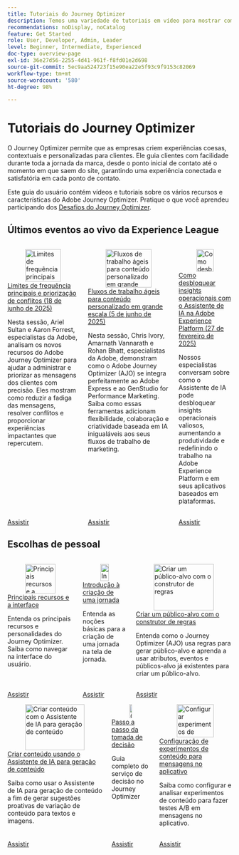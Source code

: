 ```yaml
---
title: Tutoriais do Journey Optimizer
description: Temos uma variedade de tutoriais em vídeo para mostrar como aproveitar os benefícios do Journey Optimizer.
recommendations: noDisplay, noCatalog
feature: Get Started
role: User, Developer, Admin, Leader
level: Beginner, Intermediate, Experienced
doc-type: overview-page
exl-id: 36e27d56-2255-4d41-961f-f8fd01e2d698
source-git-commit: 5ec9aa524723f15e90ea22e5f93c9f9153c82069
workflow-type: tm+mt
source-wordcount: '580'
ht-degree: 98%

---
```



# Tutoriais do Journey Optimizer

O Journey Optimizer permite que as empresas criem experiências coesas, contextuais e personalizadas para clientes. Ele guia clientes com facilidade durante toda a jornada da marca, desde o ponto inicial de contato até o momento em que saem do site, garantindo uma experiência conectada e satisfatória em cada ponto de contato.

Este guia do usuário contém vídeos e tutoriais sobre os vários recursos e características do Adobe Journey Optimizer. Pratique o que você aprendeu participando dos [Desafios do Journey Optimizer](https://experienceleague.adobe.com/pt-br/docs/journey-optimizer-learn/challenges/introduction-and-prerequisites).

<div id="recs-overview-body-1"></div>
<div id="recs-overview-body-2"></div>
<div id="recs-overview-body-3"></div>
<div id="recs-overview-body-4"></div>
<div id="recs-overview-body-5"></div>
<div id="recs-overview-body-6"></div>



## Últimos eventos ao vivo da Experience League

<!-- CARDS
* https://experienceleague.adobe.com/pt-br/docs/events/experience-league-live-recordings/episodes/exl-live-episode-06-18-25
  {title = Master Frequency Capping & Conflict Prioritization (June 18, 2025)}
  {description = In this session, Adobe experts Ariel Sultan and Aaron Forrest dove into new features in Adobe Journey Optimizer to help you govern and prioritize customer messages with precision. They showed how to reduce messaging fatigue, resolve conflicts, and deliver impactful experiences that resonate. }
* https://experienceleague.adobe.com/pt-br/docs/events/experience-league-live-recordings/episodes/exl-live-episode-40-2024-10-24
     {title = Agile Workflows for Personalized Content at Scale (June 05, 2025)}
     {description = In this session, Adobe experts Chris Ivory, Amarnath Vannarath, and Rohan Bhatt showcase how Adobe Journey Optimizer (AJO) seamlessly integrates with Adobe Express and GenStudio for Performance Marketing. Learn how these tools bring unparalleled flexibility, collaboration, and AI-powered creativity to your marketing workflows.}
* https://experienceleague.adobe.com/pt-br/docs/events/experience-league-live-recordings/episodes/exl-live-episode-02-27-25
     {title = Unlocking operational insights with AI Assistant in Adobe Experience Platform (February 27, 2025)}
     {description = ur experts discussed how AI Assistant can unlock valuable operational insights, boosting productivity and redefining work in Adobe Experience Platform and its platform-based applications.}

-->
<!-- START CARDS HTML - DO NOT MODIFY BY HAND -->
<div class="columns">
    <div class="column is-half-tablet is-half-desktop is-one-third-widescreen" aria-label="Master Frequency Capping & Conflict Prioritization (June 18, 2025)">
        <div class="card" style="height: 100%; display: flex; flex-direction: column; height: 100%;">
            <div class="card-image">
                <figure class="image x-is-16by9">
                    <a href="https://experienceleague.adobe.com/pt-br/docs/events/experience-league-live-recordings/episodes/exl-live-episode-06-18-25" title="Limites de frequência principais e priorização de conflitos (18 de junho de 2025)" target="_blank" rel="referrer">
                        <img class="is-bordered-r-small" src="https://video.tv.adobe.com/v/3464052/?format=jpeg&nocache=1750720617792" alt="Limites de frequência principais e priorização de conflitos (18 de junho de 2025)"
                             style="width: 100%; aspect-ratio: 16 / 9; object-fit: cover; overflow: hidden; display: block; margin: auto;">
                    </a>
                </figure>
            </div>
            <div class="card-content is-padded-small" style="display: flex; flex-direction: column; flex-grow: 1; justify-content: space-between;">
                <div class="top-card-content">
                    <p class="headline is-size-6 has-text-weight-bold">
                        <a href="https://experienceleague.adobe.com/pt-br/docs/events/experience-league-live-recordings/episodes/exl-live-episode-06-18-25" target="_blank" rel="referrer" title="Limites de frequência principais e priorização de conflitos (18 de junho de 2025)">Limites de frequência principais e priorização de conflitos (18 de junho de 2025)</a>
                    </p>
                    <p class="is-size-6">Nesta sessão, Ariel Sultan e Aaron Forrest, especialistas da Adobe, analisam os novos recursos do Adobe Journey Optimizer para ajudar a administrar e priorizar as mensagens dos clientes com precisão. Eles mostram como reduzir a fadiga das mensagens, resolver conflitos e proporcionar experiências impactantes que repercutem.</p>
                </div>
                <a href="https://experienceleague.adobe.com/pt-br/docs/events/experience-league-live-recordings/episodes/exl-live-episode-06-18-25" target="_blank" rel="referrer" class="spectrum-Button spectrum-Button--outline spectrum-Button--primary spectrum-Button--sizeM" style="align-self: flex-start; margin-top: 1rem;">
                    <span class="spectrum-Button-label has-no-wrap has-text-weight-bold">Assistir</span>
                </a>
            </div>
        </div>
    </div>
    <div class="column is-half-tablet is-half-desktop is-one-third-widescreen" aria-label="Agile Workflows for Personalized Content at Scale (June 05, 2025)">
        <div class="card" style="height: 100%; display: flex; flex-direction: column; height: 100%;">
            <div class="card-image">
                <figure class="image x-is-16by9">
                    <a href="https://experienceleague.adobe.com/pt-br/docs/events/experience-league-live-recordings/episodes/exl-live-episode-40-2024-10-24" title="Fluxos de trabalho ágeis para conteúdo personalizado em grande escala (5 de junho de 2025)" target="_blank" rel="referrer">
                        <img class="is-bordered-r-small" src="https://video.tv.adobe.com/v/3436457?format=jpeg&nocache=1750720617807" alt="Fluxos de trabalho ágeis para conteúdo personalizado em grande escala (5 de junho de 2025)"
                             style="width: 100%; aspect-ratio: 16 / 9; object-fit: cover; overflow: hidden; display: block; margin: auto;">
                    </a>
                </figure>
            </div>
            <div class="card-content is-padded-small" style="display: flex; flex-direction: column; flex-grow: 1; justify-content: space-between;">
                <div class="top-card-content">
                    <p class="headline is-size-6 has-text-weight-bold">
                        <a href="https://experienceleague.adobe.com/pt-br/docs/events/experience-league-live-recordings/episodes/exl-live-episode-40-2024-10-24" target="_blank" rel="referrer" title="Fluxos de trabalho ágeis para conteúdo personalizado em grande escala (5 de junho de 2025)">Fluxos de trabalho ágeis para conteúdo personalizado em grande escala (5 de junho de 2025)</a>
                    </p>
                    <p class="is-size-6">Nesta sessão, Chris Ivory, Amarnath Vannarath e Rohan Bhatt, especialistas da Adobe, demonstram como o Adobe Journey Optimizer (AJO) se integra perfeitamente ao Adobe Express e ao GenStudio for Performance Marketing. Saiba como essas ferramentas adicionam flexibilidade, colaboração e criatividade baseada em IA inigualáveis aos seus fluxos de trabalho de marketing.</p>
                </div>
                <a href="https://experienceleague.adobe.com/pt-br/docs/events/experience-league-live-recordings/episodes/exl-live-episode-40-2024-10-24" target="_blank" rel="referrer" class="spectrum-Button spectrum-Button--outline spectrum-Button--primary spectrum-Button--sizeM" style="align-self: flex-start; margin-top: 1rem;">
                    <span class="spectrum-Button-label has-no-wrap has-text-weight-bold">Assistir</span>
                </a>
            </div>
        </div>
    </div>
    <div class="column is-half-tablet is-half-desktop is-one-third-widescreen" aria-label="Unlocking operational insights with AI Assistant in Adobe Experience Platform (February 27, 2025)">
        <div class="card" style="height: 100%; display: flex; flex-direction: column; height: 100%;">
            <div class="card-image">
                <figure class="image x-is-16by9">
                    <a href="https://experienceleague.adobe.com/pt-br/docs/events/experience-league-live-recordings/episodes/exl-live-episode-02-27-25" title="Como desbloquear insights operacionais com o Assistente de IA na Adobe Experience Platform (27 de fevereiro de 2025)" target="_blank" rel="referrer">
                        <img class="is-bordered-r-small" src="https://video.tv.adobe.com/v/3448635/?format=jpeg&nocache=1750720617800" alt="Como desbloquear insights operacionais com o Assistente de IA na Adobe Experience Platform (27 de fevereiro de 2025)"
                             style="width: 100%; aspect-ratio: 16 / 9; object-fit: cover; overflow: hidden; display: block; margin: auto;">
                    </a>
                </figure>
            </div>
            <div class="card-content is-padded-small" style="display: flex; flex-direction: column; flex-grow: 1; justify-content: space-between;">
                <div class="top-card-content">
                    <p class="headline is-size-6 has-text-weight-bold">
                        <a href="https://experienceleague.adobe.com/pt-br/docs/events/experience-league-live-recordings/episodes/exl-live-episode-02-27-25" target="_blank" rel="referrer" title="Como desbloquear insights operacionais com o Assistente de IA na Adobe Experience Platform (27 de fevereiro de 2025)">Como desbloquear insights operacionais com o Assistente de IA na Adobe Experience Platform (27 de fevereiro de 2025)</a>
                    </p>
                    <p class="is-size-6">Nossos especialistas conversam sobre como o Assistente de IA pode desbloquear insights operacionais valiosos, aumentando a produtividade e redefinindo o trabalho na Adobe Experience Platform e em seus aplicativos baseados em plataformas.</p>
                </div>
                <a href="https://experienceleague.adobe.com/pt-br/docs/events/experience-league-live-recordings/episodes/exl-live-episode-02-27-25" target="_blank" rel="referrer" class="spectrum-Button spectrum-Button--outline spectrum-Button--primary spectrum-Button--sizeM" style="align-self: flex-start; margin-top: 1rem;">
                    <span class="spectrum-Button-label has-no-wrap has-text-weight-bold">Assistir</span>
                </a>
            </div>
        </div>
    </div>
</div>
<!-- END CARDS HTML - DO NOT MODIFY BY HAND -->

<div id="staff-picks-section">

## Escolhas de pessoal

<!-- CARDS

* https://experienceleague.adobe.com/pt-br/docs/journey-optimizer-learn/tutorials/introduction-to-journey-optimizer/key-capabilities-and-user-interface
* https://experienceleague.adobe.com/pt-br/docs/journey-optimizer-learn/tutorials/create-journeys/introduction-to-building-a-journey
* https://experienceleague.adobe.com/pt-br/docs/journey-optimizer-learn/tutorials/profiles-audiences-subscriptions/create-audiences-using-the-rule-builder

-->
<!-- START CARDS HTML - DO NOT MODIFY BY HAND -->
<div class="columns">
    <div class="column is-half-tablet is-half-desktop is-one-third-widescreen" aria-label="Key capabilities and the user interface">
        <div class="card" style="height: 100%; display: flex; flex-direction: column; height: 100%;">
            <div class="card-image">
                <figure class="image x-is-16by9">
                    <a href="https://experienceleague.adobe.com/pt-br/docs/journey-optimizer-learn/tutorials/introduction-to-journey-optimizer/key-capabilities-and-user-interface" title="Principais recursos e a interface do usuário" target="_blank" rel="referrer">
                        <img class="is-bordered-r-small" src="https://video.tv.adobe.com/v/3424995?format=jpeg&nocache=1750720618534" alt="Principais recursos e a interface do usuário"
                             style="width: 100%; aspect-ratio: 16 / 9; object-fit: cover; overflow: hidden; display: block; margin: auto;">
                    </a>
                </figure>
            </div>
            <div class="card-content is-padded-small" style="display: flex; flex-direction: column; flex-grow: 1; justify-content: space-between;">
                <div class="top-card-content">
                    <p class="headline is-size-6 has-text-weight-bold">
                        <a href="https://experienceleague.adobe.com/pt-br/docs/journey-optimizer-learn/tutorials/introduction-to-journey-optimizer/key-capabilities-and-user-interface" target="_blank" rel="referrer" title="Principais recursos e a interface do usuário">Principais recursos e a interface</a>
                    </p>
                    <p class="is-size-6">Entenda os principais recursos e personalidades do Journey Optimizer. Saiba como navegar na interface do usuário.</p>
                </div>
                <a href="https://experienceleague.adobe.com/pt-br/docs/journey-optimizer-learn/tutorials/introduction-to-journey-optimizer/key-capabilities-and-user-interface" target="_blank" rel="referrer" class="spectrum-Button spectrum-Button--outline spectrum-Button--primary spectrum-Button--sizeM" style="align-self: flex-start; margin-top: 1rem;">
                    <span class="spectrum-Button-label has-no-wrap has-text-weight-bold">Assistir</span>
                </a>
            </div>
        </div>
    </div>
    <div class="column is-half-tablet is-half-desktop is-one-third-widescreen" aria-label="Introduction to building a journey">
        <div class="card" style="height: 100%; display: flex; flex-direction: column; height: 100%;">
            <div class="card-image">
                <figure class="image x-is-16by9">
                    <a href="https://experienceleague.adobe.com/pt-br/docs/journey-optimizer-learn/tutorials/create-journeys/introduction-to-building-a-journey" title="Introdução à criação de jornadas" target="_blank" rel="referrer">
                        <img class="is-bordered-r-small" src="https://video.tv.adobe.com/v/3424996?format=jpeg&nocache=1750720618508" alt="Introdução à criação de jornadas"
                             style="width: 100%; aspect-ratio: 16 / 9; object-fit: cover; overflow: hidden; display: block; margin: auto;">
                    </a>
                </figure>
            </div>
            <div class="card-content is-padded-small" style="display: flex; flex-direction: column; flex-grow: 1; justify-content: space-between;">
                <div class="top-card-content">
                    <p class="headline is-size-6 has-text-weight-bold">
                        <a href="https://experienceleague.adobe.com/pt-br/docs/journey-optimizer-learn/tutorials/create-journeys/introduction-to-building-a-journey" target="_blank" rel="referrer" title="Introdução à criação de jornadas">Introdução à criação de uma jornada</a>
                    </p>
                    <p class="is-size-6">Entenda as noções básicas para a criação de uma jornada na tela de jornada.</p>
                </div>
                <a href="https://experienceleague.adobe.com/pt-br/docs/journey-optimizer-learn/tutorials/create-journeys/introduction-to-building-a-journey" target="_blank" rel="referrer" class="spectrum-Button spectrum-Button--outline spectrum-Button--primary spectrum-Button--sizeM" style="align-self: flex-start; margin-top: 1rem;">
                    <span class="spectrum-Button-label has-no-wrap has-text-weight-bold">Assistir</span>
                </a>
            </div>
        </div>
    </div>
    <div class="column is-half-tablet is-half-desktop is-one-third-widescreen" aria-label="Create an audience using the rule builder">
        <div class="card" style="height: 100%; display: flex; flex-direction: column; height: 100%;">
            <div class="card-image">
                <figure class="image x-is-16by9">
                    <a href="https://experienceleague.adobe.com/pt-br/docs/journey-optimizer-learn/tutorials/profiles-audiences-subscriptions/create-audiences-using-the-rule-builder" title="Criar um público-alvo com o construtor de regras" target="_blank" rel="referrer">
                        <img class="is-bordered-r-small" src="https://video.tv.adobe.com/v/3425020?format=jpeg&nocache=1750720618527" alt="Criar um público-alvo com o construtor de regras"
                             style="width: 100%; aspect-ratio: 16 / 9; object-fit: cover; overflow: hidden; display: block; margin: auto;">
                    </a>
                </figure>
            </div>
            <div class="card-content is-padded-small" style="display: flex; flex-direction: column; flex-grow: 1; justify-content: space-between;">
                <div class="top-card-content">
                    <p class="headline is-size-6 has-text-weight-bold">
                        <a href="https://experienceleague.adobe.com/pt-br/docs/journey-optimizer-learn/tutorials/profiles-audiences-subscriptions/create-audiences-using-the-rule-builder" target="_blank" rel="referrer" title="Criar um público-alvo com o construtor de regras">Criar um público-alvo com o construtor de regras</a>
                    </p>
                    <p class="is-size-6">Entenda como o Journey Optimizer (AJO) usa regras para gerar público-alvo e aprenda a usar atributos, eventos e públicos-alvo já existentes para criar um público-alvo.</p>
                </div>
                <a href="https://experienceleague.adobe.com/pt-br/docs/journey-optimizer-learn/tutorials/profiles-audiences-subscriptions/create-audiences-using-the-rule-builder" target="_blank" rel="referrer" class="spectrum-Button spectrum-Button--outline spectrum-Button--primary spectrum-Button--sizeM" style="align-self: flex-start; margin-top: 1rem;">
                    <span class="spectrum-Button-label has-no-wrap has-text-weight-bold">Assistir</span>
                </a>
            </div>
        </div>
    </div>
</div>
<!-- END CARDS HTML - DO NOT MODIFY BY HAND -->

<!-- CARDS
* https://experienceleague.adobe.com/pt-br/docs/journey-optimizer-learn/tutorials/content-management/ai-assistant/create-content-using-ai-assistant-for-content-generation
* https://experienceleague.adobe.com/pt-br/docs/journey-optimizer-learn/tutorials/decision-capabilities/decisioning/decisioning-end-to-end
* https://experienceleague.adobe.com/pt-br/docs/journey-optimizer-learn/tutorials/channels/in-app-channel/content-experiments-for-in-app-messages

-->
<!-- START CARDS HTML - DO NOT MODIFY BY HAND -->
<div class="columns">
    <div class="column is-half-tablet is-half-desktop is-one-third-widescreen" aria-label="Create content using AI Assistant for content generation">
        <div class="card" style="height: 100%; display: flex; flex-direction: column; height: 100%;">
            <div class="card-image">
                <figure class="image x-is-16by9">
                    <a href="https://experienceleague.adobe.com/pt-br/docs/journey-optimizer-learn/tutorials/content-management/ai-assistant/create-content-using-ai-assistant-for-content-generation" title="Criar conteúdo com o Assistente de IA para geração de conteúdo" target="_blank" rel="referrer">
                        <img class="is-bordered-r-small" src="https://video.tv.adobe.com/v/3434635/?format=jpeg&nocache=1750720619194" alt="Criar conteúdo com o Assistente de IA para geração de conteúdo"
                             style="width: 100%; aspect-ratio: 16 / 9; object-fit: cover; overflow: hidden; display: block; margin: auto;">
                    </a>
                </figure>
            </div>
            <div class="card-content is-padded-small" style="display: flex; flex-direction: column; flex-grow: 1; justify-content: space-between;">
                <div class="top-card-content">
                    <p class="headline is-size-6 has-text-weight-bold">
                        <a href="https://experienceleague.adobe.com/pt-br/docs/journey-optimizer-learn/tutorials/content-management/ai-assistant/create-content-using-ai-assistant-for-content-generation" target="_blank" rel="referrer" title="Criar conteúdo com o Assistente de IA para geração de conteúdo">Criar conteúdo usando o Assistente de IA para geração de conteúdo</a>
                    </p>
                    <p class="is-size-6">Saiba como usar o Assistente de IA para geração de conteúdo a fim de gerar sugestões proativas de variação de conteúdo para textos e imagens.</p>
                </div>
                <a href="https://experienceleague.adobe.com/pt-br/docs/journey-optimizer-learn/tutorials/content-management/ai-assistant/create-content-using-ai-assistant-for-content-generation" target="_blank" rel="referrer" class="spectrum-Button spectrum-Button--outline spectrum-Button--primary spectrum-Button--sizeM" style="align-self: flex-start; margin-top: 1rem;">
                    <span class="spectrum-Button-label has-no-wrap has-text-weight-bold">Assistir</span>
                </a>
            </div>
        </div>
    </div>
    <div class="column is-half-tablet is-half-desktop is-one-third-widescreen" aria-label="Decisioning end-to-end walkthrough">
        <div class="card" style="height: 100%; display: flex; flex-direction: column; height: 100%;">
            <div class="card-image">
                <figure class="image x-is-16by9">
                    <a href="https://experienceleague.adobe.com/pt-br/docs/journey-optimizer-learn/tutorials/decision-capabilities/decisioning/decisioning-end-to-end" title="Guia completo do serviço de decisão" target="_blank" rel="referrer">
                        <img class="is-bordered-r-small" src="https://video.tv.adobe.com/v/3451100/?format=jpeg&nocache=1750720619211" alt="Guia completo do serviço de decisão"
                             style="width: 100%; aspect-ratio: 16 / 9; object-fit: cover; overflow: hidden; display: block; margin: auto;">
                    </a>
                </figure>
            </div>
            <div class="card-content is-padded-small" style="display: flex; flex-direction: column; flex-grow: 1; justify-content: space-between;">
                <div class="top-card-content">
                    <p class="headline is-size-6 has-text-weight-bold">
                        <a href="https://experienceleague.adobe.com/pt-br/docs/journey-optimizer-learn/tutorials/decision-capabilities/decisioning/decisioning-end-to-end" target="_blank" rel="referrer" title="Guia completo do serviço de decisão">Passo a passo da tomada de decisão</a>
                    </p>
                    <p class="is-size-6">Guia completo do serviço de decisão no Journey Optimizer</p>
                </div>
                <a href="https://experienceleague.adobe.com/pt-br/docs/journey-optimizer-learn/tutorials/decision-capabilities/decisioning/decisioning-end-to-end" target="_blank" rel="referrer" class="spectrum-Button spectrum-Button--outline spectrum-Button--primary spectrum-Button--sizeM" style="align-self: flex-start; margin-top: 1rem;">
                    <span class="spectrum-Button-label has-no-wrap has-text-weight-bold">Assistir</span>
                </a>
            </div>
        </div>
    </div>
    <div class="column is-half-tablet is-half-desktop is-one-third-widescreen" aria-label="Configure content experiments for in-app messages">
        <div class="card" style="height: 100%; display: flex; flex-direction: column; height: 100%;">
            <div class="card-image">
                <figure class="image x-is-16by9">
                    <a href="https://experienceleague.adobe.com/pt-br/docs/journey-optimizer-learn/tutorials/channels/in-app-channel/content-experiments-for-in-app-messages" title="Configurar experimentos de conteúdo para mensagens no aplicativo" target="_blank" rel="referrer">
                        <img class="is-bordered-r-small" src="https://video.tv.adobe.com/v/3419898/?format=jpeg&nocache=1750720619204" alt="Configurar experimentos de conteúdo para mensagens no aplicativo"
                             style="width: 100%; aspect-ratio: 16 / 9; object-fit: cover; overflow: hidden; display: block; margin: auto;">
                    </a>
                </figure>
            </div>
            <div class="card-content is-padded-small" style="display: flex; flex-direction: column; flex-grow: 1; justify-content: space-between;">
                <div class="top-card-content">
                    <p class="headline is-size-6 has-text-weight-bold">
                        <a href="https://experienceleague.adobe.com/pt-br/docs/journey-optimizer-learn/tutorials/channels/in-app-channel/content-experiments-for-in-app-messages" target="_blank" rel="referrer" title="Configurar experimentos de conteúdo para mensagens no aplicativo">Configuração de experimentos de conteúdo para mensagens no aplicativo</a>
                    </p>
                    <p class="is-size-6">Saiba como configurar e analisar experimentos de conteúdo para fazer testes A/B em mensagens no aplicativo.</p>
                </div>
                <a href="https://experienceleague.adobe.com/pt-br/docs/journey-optimizer-learn/tutorials/channels/in-app-channel/content-experiments-for-in-app-messages" target="_blank" rel="referrer" class="spectrum-Button spectrum-Button--outline spectrum-Button--primary spectrum-Button--sizeM" style="align-self: flex-start; margin-top: 1rem;">
                    <span class="spectrum-Button-label has-no-wrap has-text-weight-bold">Assistir</span>
                </a>
            </div>
        </div>
    </div>
</div>
<!-- END CARDS HTML - DO NOT MODIFY BY HAND -->
